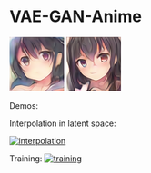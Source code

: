 # VAE-GAN-Anime

![first look](generated_anime_faces_k_4x4/output_0000.png) ![second look](generated_anime_faces_k_4x4/output_0022.png)

Demos:

Interpolation in latent space:

[![interpolation](https://img.youtube.com/vi/Bha-XqX89MA/maxresdefault.jpg)](https://www.youtube.com/watch?v=Bha-XqX89MA)

Training:
[![training](https://img.youtube.com/vi/baVH8FApHDY/maxresdefault.jpg)](https://www.youtube.com/watch?v=baVH8FApHDY)
